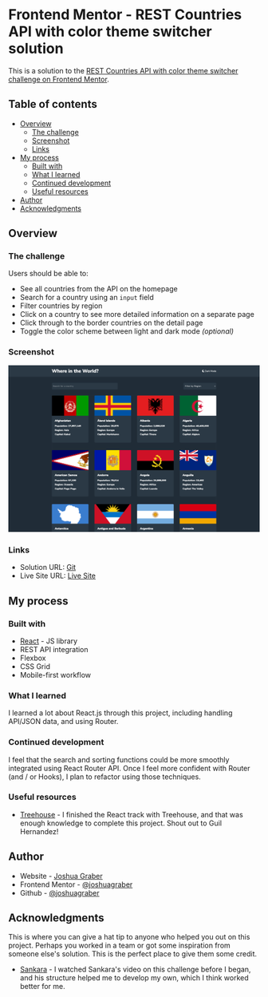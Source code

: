 # Frontend Mentor - REST Countries API with color theme switcher solution

This is a solution to the [REST Countries API with color theme switcher challenge on Frontend Mentor](https://www.frontendmentor.io/challenges/rest-countries-api-with-color-theme-switcher-5cacc469fec04111f7b848ca).

## Table of contents

- [Overview](#overview)
  - [The challenge](#the-challenge)
  - [Screenshot](#screenshot)
  - [Links](#links)
- [My process](#my-process)
  - [Built with](#built-with)
  - [What I learned](#what-i-learned)
  - [Continued development](#continued-development)
  - [Useful resources](#useful-resources)
- [Author](#author)
- [Acknowledgments](#acknowledgments)

## Overview

### The challenge

Users should be able to:

- See all countries from the API on the homepage
- Search for a country using an `input` field
- Filter countries by region
- Click on a country to see more detailed information on a separate page
- Click through to the border countries on the detail page
- Toggle the color scheme between light and dark mode *(optional)*

### Screenshot

![](./screenshot.png)

### Links

- Solution URL: [Git](https://github.com/joshuagraber/rest-countries-api)
- Live Site URL: [Live Site](https://eager-hermann-591f20.netlify.app)

## My process

### Built with

- [React](https://reactjs.org/) - JS library
- REST API integration
- Flexbox
- CSS Grid
- Mobile-first workflow



### What I learned

I learned a lot about React.js through this project, including handling API/JSON data, and using Router.


### Continued development

I feel that the search and sorting functions could be more smoothly integrated using React Router API. Once I feel more confident with Router (and / or Hooks), I plan to refactor using those techniques.


### Useful resources

- [Treehouse](https://www.teamtreehouse.com) - I finished the React track with Treehouse, and that was enough knowledge to complete this project. Shout out to Guil Hernandez!


## Author

- Website - [Joshua Graber](https://www.joshuagraber.com)
- Frontend Mentor - [@joshuagraber](https://www.frontendmentor.io/profile/joshuagraber)
- Github - [@joshuagraber](https://www.twitter.com/yourusername)

## Acknowledgments

This is where you can give a hat tip to anyone who helped you out on this project. Perhaps you worked in a team or got some inspiration from someone else's solution. This is the perfect place to give them some credit.

- [Sankara](https://www.youtube.com/channel/UCeDWS6WbftXe9-6QQFMrKAQ) - I watched Sankara's video on this challenge before I began, and his structure helped me to develop my own, which I think worked better for me.